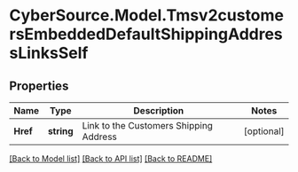 # CyberSource.Model.Tmsv2customersEmbeddedDefaultShippingAddressLinksSelf
## Properties

Name | Type | Description | Notes
------------ | ------------- | ------------- | -------------
**Href** | **string** | Link to the Customers Shipping Address  | [optional] 

[[Back to Model list]](../README.md#documentation-for-models) [[Back to API list]](../README.md#documentation-for-api-endpoints) [[Back to README]](../README.md)

